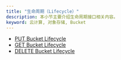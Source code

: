 ```yaml
---
title: "生命周期（Lifecycle）"
description: 本小节主要介绍生命周期接口相关内容。
keyword: 云计算, 对象存储, Bucket
---
```


- [PUT Bucket Lifecycle](put_lifecycle/)
- [GET Bucket Lifecycle](get_lifecycle/)
- [DELETE Bucket Lifecycle](delete_lifecycle/)
